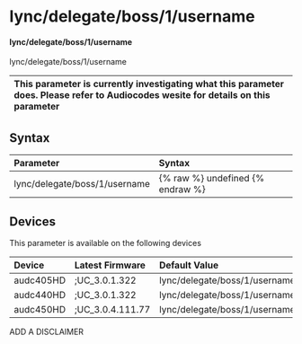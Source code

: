 ﻿---
description: lync/delegate/boss/1/username
search: false
---

# lync/delegate/boss/1/username

#### lync/delegate/boss/1/username

lync/delegate/boss/1/username


| This parameter is currently investigating what this parameter does. Please refer to Audiocodes wesite for details on this parameter | 
| :--- |

## Syntax
| Parameter | Syntax |
| :--- | :--- |
|lync/delegate/boss/1/username | {% raw %} undefined {% endraw %}|

## Devices
This parameter is available on the following devices

| Device | Latest Firmware | Default Value |
|:---|:---|:---|
| audc405HD | ;UC_3.0.1.322 | lync/delegate/boss/1/username= 
| audc440HD | ;UC_3.0.1.322 | lync/delegate/boss/1/username= 
| audc450HD | ;UC_3.0.4.111.77 | lync/delegate/boss/1/username= 

ADD A DISCLAIMER
